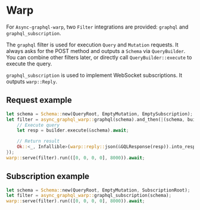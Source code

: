 # Warp

For `Async-graphql-warp`, two `Filter` integrations are provided: `graphql` and `graphql_subscription`.

The `graphql` filter is used for execution `Query` and `Mutation` requests. It always asks for the POST method and outputs a `Schema` via `QueryBuilder`. You can combine other filters later, or directly call `QueryBuilder::execute` to execute the query.

`graphql_subscription` is used to implement WebSocket subscriptions. It outputs `warp::Reply`.

## Request example

```rust
let schema = Schema::new(QueryRoot, EmptyMutation, EmptySubscription);
let filter = async_graphql_warp::graphql(schema).and_then(|(schema, builder): (_, QueryBuilder)| async move {
    // Execute query
    let resp = builder.execute(&schema).await;

    // Return result
    Ok::<_, Infallible>(warp::reply::json(&GQLResponse(resp)).into_response())
});
warp::serve(filter).run(([0, 0, 0, 0], 8000)).await;
```

## Subscription example

```rust
let schema = Schema::new(QueryRoot, EmptyMutation, SubscriptionRoot);
let filter = async_graphql_warp::graphql_subscription(schema);
warp::serve(filter).run(([0, 0, 0, 0], 8000)).await;
```
